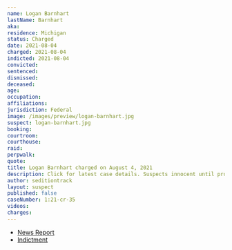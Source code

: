 ```yaml
---
name: Logan Barnhart
lastName: Barnhart
aka:
residence: Michigan
status: Charged
date: 2021-08-04
charged: 2021-08-04
indicted: 2021-08-04
convicted:
sentenced:
dismissed:
deceased:
age:
occupation:
affiliations:
jurisdiction: Federal
image: /images/preview/logan-barnhart.jpg
suspect: logan-barnhart.jpg
booking:
courtroom:
courthouse:
raid:
perpwalk:
quote:
title: Logan Barnhart charged on August 4, 2021
description: Click for latest case details. Suspects innocent until proven guilty.
author: seditiontrack
layout: suspect
published: false
caseNumber: 1:21-cr-35
videos:
charges:
---
```


- [News Report](https://www.huffpost.com/entry/logan-barnhart-trump-capitol-attack-fbi-arrest_n_6086e1b3e4b02e74d21d4a28?ztc)
- [Indictment](https://www.justice.gov/usao-dc/case-multi-defendant/file/1425176/download)
